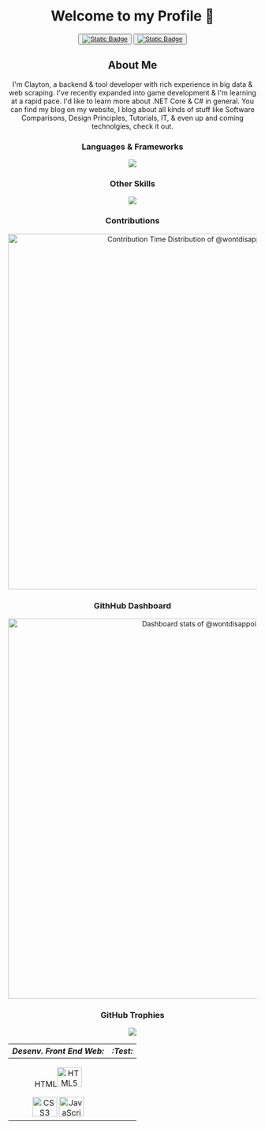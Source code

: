 <div align="center">
  
  # Welcome to my Profile 👋
  <div>
    <button>
    <a href="https://twitter.com/wontdisappoint_">
    <img alt="Static Badge" src="https://img.shields.io/badge/twitter-x?style=for-the-badge&logo=x&logoColor=%23000000&logoSize=15&label=%40wontdisappoint_&labelColor=%23657786&color=%23000000">
    </a>
    </button>
    <button>
    <a href="https://stackoverflow.com/users/22540821/wontdisappoint">
    <img alt="Static Badge" src="https://img.shields.io/badge/stackoverflow-stackoverflow?style=for-the-badge&logo=stackoverflow&logoColor=%23F58025&logoSize=15&label=%40wontdisappoint&labelColor=%20%09%23657786&color=%23F58025&link=https%3A%2F%2Fstackoverflow.com%2Fusers%2F22540821%2Fwontdisappoint">
    </a>
    </button>
  </div>

  ## About Me
   <div>
      <p>
    I'm Clayton, a backend & tool developer with rich experience in big data & web scraping. I've recently expanded into game development & I'm learning at a rapid pace. I'd like to learn more about .NET Core & C# in general. You can find my blog on my website, I blog about all kinds of stuff like Software Comparisons, Design Principles, Tutorials, IT, & even up and coming technolgies, check it out.
      </p>
    </div>
  
  ### Languages & Frameworks
  <div>
    <p>
      <a href="https://skillicons.dev">
      <img src="https://skillicons.dev/icons?i=html,css,js,cs,dotnet,php,laravel" />
      </a>
    </p>
    
  ### Other Skills
  <p>
      <a href="https://skillicons.dev">
      <img src="https://skillicons.dev/icons?i=git,linux,unity,rider,neovim,regex,sqlite,mysql&theme=dark" />
      </a>
    </p>
  </div>

  ### Contributions
  <div>
    <a href="https://next.ossinsight.io/widgets/official/analyze-user-contribution-time-distribution?period=past_1_year&user_id=40035603" target="_blank" style="display: block" align="center">
      <picture>
        <source media="(prefers-color-scheme: dark)" srcset="https://next.ossinsight.io/widgets/official/analyze-user-contribution-time-distribution/thumbnail.png?period=past_1_year&user_id=40035603&image_size=auto&color_scheme=dark" width="721" height="auto">
        <img alt="Contribution Time Distribution of @wontdisappoint" src="https://next.ossinsight.io/widgets/official/analyze-user-contribution-time-distribution/thumbnail.png?period=past_1_year&user_id=40035603&image_size=auto&color_scheme=dark" width="721" height="auto">
      </picture>
    </a>
  </div>
  
  ### GithHub Dashboard
  <div>
    <a href="https://next.ossinsight.io/widgets/official/compose-user-dashboard-stats?user_id=40035603" target="_blank" style="display: block" align="center">
      <picture>
        <source media="(prefers-color-scheme: dark)" srcset="https://next.ossinsight.io/widgets/official/compose-user-dashboard-stats/thumbnail.png?user_id=40035603&image_size=auto&color_scheme=dark" width="771" height="auto">
        <img alt="Dashboard stats of @wontdisappoint" src="https://next.ossinsight.io/widgets/official/compose-user-dashboard-stats/thumbnail.png?user_id=40035603&image_size=auto&color_scheme=dark" width="771" height="auto">
      </picture>
    </a>
    
  ### GitHub Trophies
   <img src="https://github-profile-trophy.vercel.app/?username=madushadhanushka&theme=juicyfresh&no-bg=true" />
  </div>
</div>
<div>
  
<div align="center">
  
| *Desenv. Front End Web:* | *:Test:* |
| :----------------------: | :------: |
 | <p>HTML<img alt="HTML5" height="40" width="50" src="#"/></p> <img alt="CSS3" height="40" width="50" src="#"/> <img alt="JavaScript" height="40" width="50" src="#"/> |
</div>
</div>
